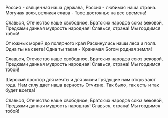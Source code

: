 Россия - священная наша держава,
Россия - любимая наша страна.
Могучая воля, великая слава -
Твое достоянье на все времена!

Славься, Отечество наше свободное,
Братских народов союз вековой,
Предками данная мудрость народная!
Славься, страна! Мы гордимся тобой!

От южных морей до полярного края
Раскинулись наши леса и поля.
Одна ты на свете! Одна ты такая -
Хранимая Богом родная земля!

Славься, Отечество наше свободное,
Братских народов союз вековой,
Предками данная мудрость народная!
Славься, страна! Мы гордимся тобой!

Широкий простор для мечты и для жизни
Грядущие нам открывают года.
Нам силу дает наша верность Отчизне.
Так было, так есть и так будет всегда!

Славься, Отечество наше свободное,
Братских народов союз вековой,
Предками данная мудрость народная!
Славься, страна! Мы гордимся тобой!
